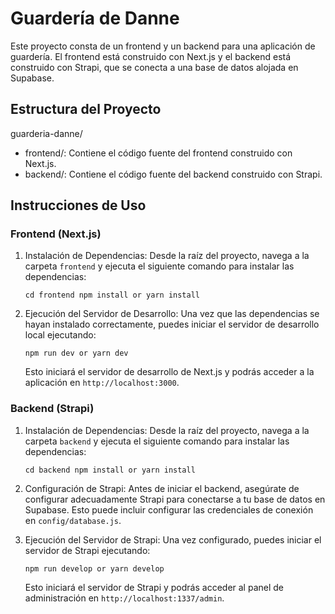 Guardería de Danne
==================

Este proyecto consta de un frontend y un backend para una aplicación de guardería. El frontend está construido con Next.js y el backend está construido con Strapi, que se conecta a una base de datos alojada en Supabase.

Estructura del Proyecto
-----------------------
guarderia-danne/
-   frontend/: Contiene el código fuente del frontend construido con Next.js.
-   backend/: Contiene el código fuente del backend construido con Strapi.

Instrucciones de Uso
--------------------

### Frontend (Next.js)

1.  Instalación de Dependencias: Desde la raíz del proyecto, navega a la carpeta `frontend` y ejecuta el siguiente comando para instalar las dependencias:
    
    `cd frontend npm install or yarn install`

2.  Ejecución del Servidor de Desarrollo: Una vez que las dependencias se hayan instalado correctamente, puedes iniciar el servidor de desarrollo local ejecutando:

    `npm run dev or yarn dev`

    Esto iniciará el servidor de desarrollo de Next.js y podrás acceder a la aplicación en `http://localhost:3000`.

### Backend (Strapi)

1.  Instalación de Dependencias: Desde la raíz del proyecto, navega a la carpeta `backend` y ejecuta el siguiente comando para instalar las dependencias:

    `cd backend npm install or yarn install`

2.  Configuración de Strapi: Antes de iniciar el backend, asegúrate de configurar adecuadamente Strapi para conectarse a tu base de datos en Supabase. Esto puede incluir configurar las credenciales de conexión en `config/database.js`.

3.  Ejecución del Servidor de Strapi: Una vez configurado, puedes iniciar el servidor de Strapi ejecutando:

    `npm run develop or yarn develop`

    Esto iniciará el servidor de Strapi y podrás acceder al panel de administración en `http://localhost:1337/admin`.